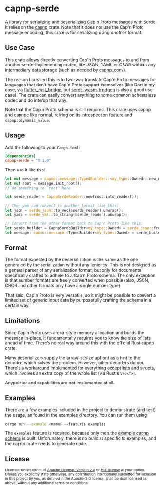 # capnp-serde

A library for serializing and deserializing [Cap'n Proto](https://capnproto.org/) messages with Serde. It relies on the [capnp](https://github.com/capnproto/capnproto-rust) crate. Note that it does *not* use the Cap'n Proto message encoding, this crate is for serializing using *another* format.

## Use Case

This crate allows directly converting Cap'n Proto messages to and from another serde-implementing codec, like JSON, YAML or CBOR without any intermediary data storage (such as needed by [capnp_conv](https://github.com/aikalant/capnp_conv)).

The reason I created this is to two-way translate Cap'n Proto messages for languages that don't have Cap'n Proto support themselves (like Dart in my case, via [flutter_rust_bridge](https://github.com/fzyzcjy/flutter_rust_bridge/), but [serde-wasm-bindgen](https://github.com/RReverser/serde-wasm-bindgen) is also a good use case). The crate can easily convert anything to some common schemaless codec and do interop that way.

Note that the Cap'n Proto schema is still required. This crate uses capnp and capnpc like normal, relying on its introspection feature and `capnp::dynamic_value`.

## Usage

Add the following to your `Cargo.toml`:

```toml
[dependencies]
capnp-serde = "0.1.0"
```

Then use it like this:

```rs
let mut message = capnp::message::TypedBuilder::<my_type::Owned>::new_default();
let mut root = message.init_root();
// do something to `root` here

let serde_reader = CapnpSerdeReader::new(root.into_reader());

// Then you can convert to another format like this:
let json = serde_json::to_vec(&serde_reader).unwrap();
let yaml = serde_yml::to_string(&serde_reader).unwrap();

// Convert from the other format back to Cap'n Proto like this:
let serde_builder = CapnpSerdeBuilder<my_type::Owned> = serde_json::from_slice(&json).unwrap();
let message: capnp::message::TypedBuilder<my_type::Owned> = serde_builder.into_inner();
```

## Format

The format expected by the deserialization is the same as the one generated by the serialization without any leniency. This is not designed as a general parser of any serialization format, but only for documents specifically crafted to adhere to a Cap'n Proto schema. The only exception is that number formats are freely converted when possible (also, JSON, CBOR and other formats only have a single number type).

That said, Cap'n Proto is very versatile, so it might be possible to convert a limited set of generic input data by purposefully crafting the schema in a certain way.

## Limitations

Since Cap’n Proto uses arena-style memory allocation and builds the message in-place, it fundamentally requires you to know the size of lists ahead of time. There’s no real way around this with the official Rust capnp crate.

Many deserializers supply the array/list size upfront as a hint to the decoder, which solves the problem. However, other decoders do not. There's a workaround implemented for everything except lists and structs, which involves an extra copy of the whole list (via Rust's `Vec<T>`).

Anypointer and capabilities are not implemented at all.

## Examples

There are a few examples included in the project to demonstrate (and test) the usage, as found in the examples directory. You can run them using

```sh
cargo run --example <name> --features examples
```

The `examples` feature is required, because only then the <a href="examples-capnp/example.capnp">example capnp schema</a> is built. Unforunately, there is no build.rs specific to examples, and the capnp crate needs to generate code.

## License

<sup>
Licensed under either of <a href="LICENSE-APACHE">Apache License, Version 2.0</a> or <a href="LICENSE-MIT">MIT license</a> at your option.
</sup>

<br>

<sub>
Unless you explicitly state otherwise, any contribution intentionally submitted for inclusion in this project by you, as defined in the Apache-2.0 license, shall be dual licensed as above, without any additional terms or conditions.
</sub>
